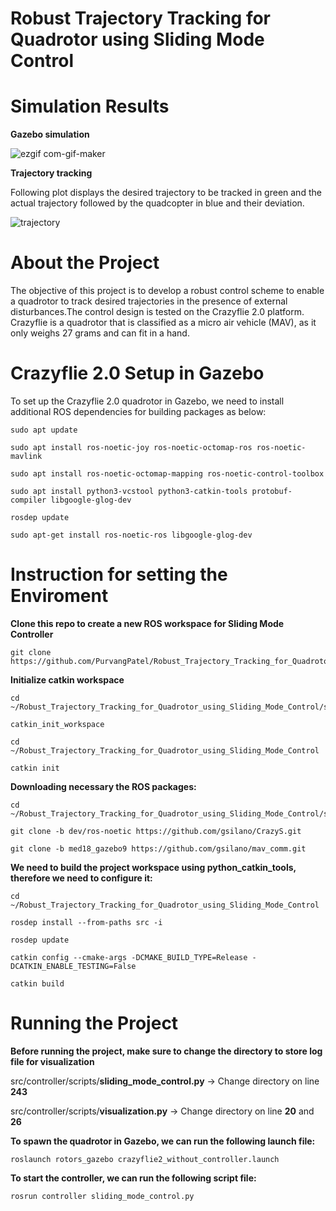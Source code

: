 # Robust Trajectory Tracking for Quadrotor using Sliding Mode Control

# Simulation Results

**Gazebo simulation**

![ezgif com-gif-maker](https://user-images.githubusercontent.com/72921304/208376568-bcdbbdfb-691d-4f91-98c8-67eb480cf2fb.gif)

**Trajectory tracking**

Following plot displays the desired trajectory to be tracked in green and the actual trajectory followed by the quadcopter in blue and their deviation.

![trajectory](https://user-images.githubusercontent.com/72921304/208376503-250e9ea8-881f-4274-8a5b-c75674691157.png)

# About the Project

The objective of this project is to develop a robust control scheme to enable a quadrotor to track
desired trajectories in the presence of external disturbances.The control design is tested on the Crazyflie 2.0 platform. Crazyflie is a quadrotor
that is classified as a micro air vehicle (MAV), as it only weighs 27 grams and can fit in a hand.

# Crazyflie 2.0 Setup in Gazebo

To set up the Crazyflie 2.0 quadrotor in Gazebo, we need to install additional ROS dependencies
for building packages as below:
```
sudo apt update
```
```
sudo apt install ros-noetic-joy ros-noetic-octomap-ros ros-noetic-mavlink
```
```
sudo apt install ros-noetic-octomap-mapping ros-noetic-control-toolbox
```
```
sudo apt install python3-vcstool python3-catkin-tools protobuf-compiler libgoogle-glog-dev
```
```
rosdep update
```
```
sudo apt-get install ros-noetic-ros libgoogle-glog-dev
```
# Instruction for setting the Enviroment 

**Clone this repo to create a new ROS workspace for Sliding Mode Controller**

```
git clone https://github.com/PurvangPatel/Robust_Trajectory_Tracking_for_Quadrotor_using_Sliding_Mode_Control.git
```
**Initialize catkin workspace**

```
cd ~/Robust_Trajectory_Tracking_for_Quadrotor_using_Sliding_Mode_Control/src
```

```
catkin_init_workspace
```
```
cd ~/Robust_Trajectory_Tracking_for_Quadrotor_using_Sliding_Mode_Control
```
```
catkin init
```

**Downloading necessary the ROS packages:**

```
cd ~/Robust_Trajectory_Tracking_for_Quadrotor_using_Sliding_Mode_Control/src
```
```
git clone -b dev/ros-noetic https://github.com/gsilano/CrazyS.git
```
```
git clone -b med18_gazebo9 https://github.com/gsilano/mav_comm.git
```

**We need to build the project workspace using python_catkin_tools, therefore we need to configure it:**
```
cd ~/Robust_Trajectory_Tracking_for_Quadrotor_using_Sliding_Mode_Control
```
```
rosdep install --from-paths src -i
```
```
rosdep update
```
```
catkin config --cmake-args -DCMAKE_BUILD_TYPE=Release -DCATKIN_ENABLE_TESTING=False
```
```
catkin build
```
# Running the Project

**Before running the project, make sure to change the directory to store log file for visualization**

src/controller/scripts/**sliding_mode_control.py** -> Change directory on line **243**

src/controller/scripts/**visualization.py** -> Change directory on line **20** and **26**

**To spawn the quadrotor in Gazebo, we can run the following launch file:**

```
roslaunch rotors_gazebo crazyflie2_without_controller.launch
```
**To start the controller, we can run the following script file:**
```
rosrun controller sliding_mode_control.py
```
